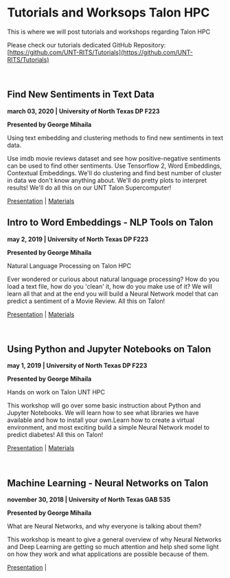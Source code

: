 # Tutorials and Worksops Talon HPC

This is where we will post tutorials and workshops regarding Talon HPC

Please check our tutorials dedicated GitHub Repository: [https://github.com/UNT-RITS/Tutorials](https://github.com/UNT-RITS/Tutorials)


<br>

## Find New Sentiments in Text Data

**march 03, 2020 | University of North Texas DP F223**

**Presented by George Mihaila**

Using text embedding and clustering methods to find new sentiments in text data.

Use imdb movie reviews dataset and see how positive-negative sentiments can be used to find other sentiments.
Use Tensorflow 2, Word Embeddings, Contextual Embeddings.
We'll do clustering and find best number of cluster in data we don't know anything about.
We'll do pretty plots to interpret results!
We'll do all this on our UNT Talon Supercomputer!

[Presentation](https://gmihaila.github.io/projects/find_new_sentiment.html) | 
[Materials](https://github.com/UNT-RITS/Tutorials/tree/master/workshops/march_3_2020)



## Intro to Word Embeddings - NLP Tools on Talon
**may 2, 2019 | University of North Texas DP F223**

**Presented by George Mihaila**

Natural Language Processing on Talon HPC

Ever wondered or curious about natural language processing? How do you load a text file, how do you 'clean' it, how do you make use of it? We will learn all that and at the end you will build a Neural Network model that can predict a sentiment of a Movie Review. All this on Talon!

[Presentation](https://gmihaila.github.io/projects/talon_word_emb_intro.html) | 
[Materials](https://github.com/UNT-RITS/Tutorials/tree/master/workshops/may_2_2019)

<br>

## Using Python and Jupyter Notebooks on Talon

**may 1, 2019 | University of North Texas DP F223**

**Presented by George Mihaila**

Hands on work on Talon UNT HPC

This workshop will go over some basic instruction about Python and Jupyter Notebooks. We will learn how to see what libraries we have available and how to install your own.Learn how to create a virtual environment, and most exciting build a simple Neural Network model to predict diabetes! All this on Talon!

[Presentation](https://gmihaila.github.io/projects/talon_python_jupyter.html) | 
[Materials](https://github.com/UNT-RITS/Tutorials/tree/master/workshops/may_1_2019)

<br>

## Machine Learning - Neural Networks on Talon

**november 30, 2018 | University of North Texas GAB 535**

**Presented by George Mihaila**

What are Neural Networks, and why everyone is talking about them?

This workshop is meant to give a general overview of why Neural Networks and Deep Learning are getting so much attention and help shed some light on how they work and what applications are possible because of them.

[Presentation](https://gmihaila.github.io/projects/deep_learning_workshop.html) | 

